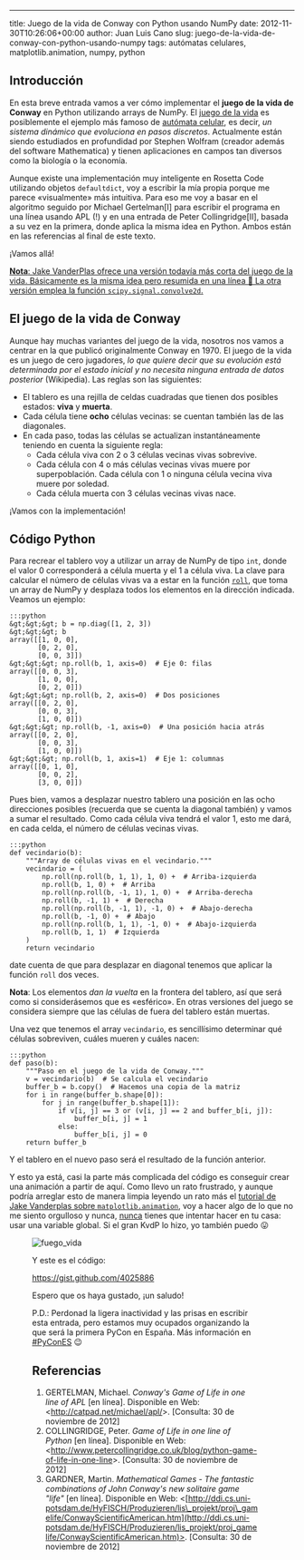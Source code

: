 ---
title: Juego de la vida de Conway con Python usando NumPy
date: 2012-11-30T10:26:06+00:00
author: Juan Luis Cano
slug: juego-de-la-vida-de-conway-con-python-usando-numpy
tags: autómatas celulares, matplotlib.animation, numpy, python

## Introducción

En esta breve entrada vamos a ver cómo implementar el **juego de la vida de Conway** en Python utilizando arrays de NumPy. El [juego de la vida](http://es.wikipedia.org/wiki/Juego_de_la_vida) es posiblemente el ejemplo más famoso de [autómata celular](http://es.wikipedia.org/wiki/Aut%C3%B3mata_celular), es decir, _un sistema dinámico que evoluciona en pasos discretos_. Actualmente están siendo estudiados en profundidad por Stephen Wolfram (creador además del software Mathematica) y tienen aplicaciones en campos tan diversos como la biología o la economía.

Aunque existe una implementación muy inteligente en Rosetta Code utilizando objetos `defaultdict`, voy a escribir la mía propia porque me parece «visualmente» más intuitiva. Para eso me voy a basar en el algoritmo seguido por Michael Gertelman[I] para escribir el programa en una línea usando APL (!) y en una entrada de Peter Collingridge[II], basada a su vez en la primera, donde aplica la misma idea en Python. Ambos están en las referencias al final de este texto.

¡Vamos allá!

<ins datetime="2013-08-12T19:03:31+00:00"><strong>Nota</strong>: <a href="http://jakevdp.github.io/blog/2013/08/07/conways-game-of-life/">Jake VanderPlas ofrece una versión todavía más corta del juego de la vida</a>. Básicamente es la misma idea pero resumida en una línea 🙂 La otra versión emplea la función `scipy.signal.convolve2d`.</ins>

## El juego de la vida de Conway

Aunque hay muchas variantes del juego de la vida, nosotros nos vamos a centrar en la que publicó originalmente Conway en 1970. El juego de la vida es un juego de cero jugadores, _lo que quiere decir que su evolución está determinada por el estado inicial y no necesita ninguna entrada de datos posterior_ (Wikipedia). Las reglas son las siguientes:

  * El tablero es una rejilla de celdas cuadradas que tienen dos posibles estados: **viva** y **muerta**.
  * Cada célula tiene **ocho** células vecinas: se cuentan también las de las diagonales.
  * En cada paso, todas las células se actualizan instantáneamente teniendo en cuenta la siguiente regla: 
      * Cada célula viva con 2 o 3 células vecinas vivas sobrevive.
      * Cada célula con 4 o más células vecinas vivas muere por superpoblación. Cada célula con 1 o ninguna célula vecina viva muere por soledad.
      * Cada célula muerta con 3 células vecinas vivas nace.

¡Vamos con la implementación!

<!--more-->

## Código Python

Para recrear el tablero voy a utilizar un array de NumPy de tipo `int`, donde el valor 0 corresponderá a célula muerta y el 1 a célula viva. La clave para calcular el número de células vivas va a estar en la función [`roll`](http://docs.scipy.org/doc/numpy/reference/generated/numpy.roll.html), que toma un array de NumPy y desplaza todos los elementos en la dirección indicada. Veamos un ejemplo:

    :::python
    &gt;&gt;&gt; b = np.diag([1, 2, 3])
    &gt;&gt;&gt; b
    array([[1, 0, 0],
           [0, 2, 0],
           [0, 0, 3]])
    &gt;&gt;&gt; np.roll(b, 1, axis=0)  # Eje 0: filas
    array([[0, 0, 3],
           [1, 0, 0],
           [0, 2, 0]])
    &gt;&gt;&gt; np.roll(b, 2, axis=0)  # Dos posiciones
    array([[0, 2, 0],
           [0, 0, 3],
           [1, 0, 0]])
    &gt;&gt;&gt; np.roll(b, -1, axis=0)  # Una posición hacia atrás
    array([[0, 2, 0],
           [0, 0, 3],
           [1, 0, 0]])
    &gt;&gt;&gt; np.roll(b, 1, axis=1)  # Eje 1: columnas
    array([[0, 1, 0],
           [0, 0, 2],
           [3, 0, 0]])

Pues bien, vamos a desplazar nuestro tablero una posición en las ocho direcciones posibles (recuerda que se cuenta la diagonal también) y vamos a sumar el resultado. Como cada célula viva tendrá el valor 1, esto me dará, en cada celda, el número de células vecinas vivas.

    :::python
    def vecindario(b):
        """Array de células vivas en el vecindario."""
        vecindario = (
            np.roll(np.roll(b, 1, 1), 1, 0) +  # Arriba-izquierda
            np.roll(b, 1, 0) +  # Arriba
            np.roll(np.roll(b, -1, 1), 1, 0) +  # Arriba-derecha
            np.roll(b, -1, 1) +  # Derecha
            np.roll(np.roll(b, -1, 1), -1, 0) +  # Abajo-derecha
            np.roll(b, -1, 0) +  # Abajo
            np.roll(np.roll(b, 1, 1), -1, 0) +  # Abajo-izquierda
            np.roll(b, 1, 1)  # Izquierda
        )
        return vecindario

date cuenta de que para desplazar en diagonal tenemos que aplicar la función `roll` dos veces.

**Nota**: Los elementos _dan la vuelta_ en la frontera del tablero, así que será como si considerásemos que es «esférico». En otras versiones del juego se considera siempre que las células de fuera del tablero están muertas.

Una vez que tenemos el array `vecindario`, es sencillísimo determinar qué células sobreviven, cuáles mueren y cuáles nacen:

    :::python
    def paso(b):
        """Paso en el juego de la vida de Conway."""
        v = vecindario(b)  # Se calcula el vecindario
        buffer_b = b.copy()  # Hacemos una copia de la matriz
        for i in range(buffer_b.shape[0]):
            for j in range(buffer_b.shape[1]):
                if v[i, j] == 3 or (v[i, j] == 2 and buffer_b[i, j]):
                    buffer_b[i, j] = 1
                else:
                    buffer_b[i, j] = 0
        return buffer_b

Y el tablero en el nuevo paso será el resultado de la función anterior.

Y esto ya está, casi la parte más complicada del código es conseguir crear una animación a partir de aquí. Como llevo un rato frustrado, y aunque podría arreglar esto de manera limpia leyendo un rato más el [tutorial de Jake Vanderplas sobre `matplotlib.animation`](http://jakevdp.github.com/blog/2012/08/18/matplotlib-animation-tutorial/), voy a hacer algo de lo que no me siento orgulloso y nunca, [nunca](http://xkcd.com/292/) tienes que intentar hacer en tu casa: usar una variable global. Si el gran KvdP lo hizo, yo también puedo 😛<figure id="attachment_1291" style="width: 400px" class="wp-caption aligncenter">

![fuego_vida](https://pybonacci.org/images/2012/11/juego_vida1.gif)

Y este es el código:

https://gist.github.com/4025886

Espero que os haya gustado, ¡un saludo!

P.D.: Perdonad la ligera inactividad y las prisas en escribir esta entrada, pero estamos muy ocupados organizando la que será la primera PyCon en España. Más información en [#PyConES](https://twitter.com/search?q=%23PyConES) 😉

## Referencias

  1. GERTELMAN, Michael. _Conway's Game of Life in one line of APL_ [en línea]. Disponible en Web: <<http://catpad.net/michael/apl/>>. [Consulta: 30 de noviembre de 2012]
  2. COLLINGRIDGE, Peter. _Game of Life in one line of Python_ [en línea]. Disponible en Web: <<http://www.petercollingridge.co.uk/blog/python-game-of-life-in-one-line>>. [Consulta: 30 de noviembre de 2012]
  3. GARDNER, Martin. _Mathematical Games - The fantastic combinations of John Conway's new solitaire game "life"_ [en línea]. Disponible en Web: <[http://ddi.cs.uni-potsdam.de/HyFISCH/Produzieren/lis\_projekt/proj\_gamelife/ConwayScientificAmerican.htm](http://ddi.cs.uni-potsdam.de/HyFISCH/Produzieren/lis_projekt/proj_gamelife/ConwayScientificAmerican.htm)>. [Consulta: 30 de noviembre de 2012]
